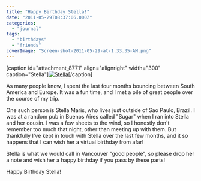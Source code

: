```yaml
---
title: "Happy Birthday Stella!"
date: "2011-05-29T08:37:06.000Z"
categories: 
  - "journal"
tags: 
  - "birthdays"
  - "friends"
coverImage: "Screen-shot-2011-05-29-at-1.33.35-AM.png"
---
```


\[caption id="attachment\_8771" align="alignright" width="300" caption="Stella"\][![](images/Screen-shot-2011-05-29-at-1.33.35-AM-300x287.png "Stella")](http://www.migratorynerd.com/wordpress/wp-content/uploads/2011/05/Screen-shot-2011-05-29-at-1.33.35-AM.png)\[/caption\]

As many people know, I spent the last four months bouncing between South America and Europe. It was a fun time, and I met a pile of great people over the course of my trip.

One such person is Stella Maris, who lives just outside of Sao Paulo, Brazil. I was at a random pub in Buenos Aires called "Sugar" when I ran into Stella and her cousin. I was a few sheets to the wind, so I honestly don't remember too much that night, other than meeting up with them. But thankfully I've kept in touch with Stella over the last few months, and it so happens that I can wish her a virtual birthday from afar!

Stella is what we would call in Vancouver "good people", so please drop her a note and wish her a happy birthday if you pass by these parts!

Happy Birthday Stella!
